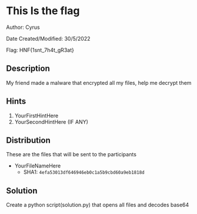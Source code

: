 # This Is the flag

Author: Cyrus

Date Created/Modified: 30/5/2022

Flag: HNF{1snt_7h4t_gR3at}

## Description
My friend made a malware that encrypted all my files, help me decrypt them

## Hints
1. YourFirstHintHere
1. YourSecondHintHere (IF ANY)

## Distribution
These are the files that will be sent to the participants
- YourFileNameHere
    - SHA1: `4efa53013df646946eb0c1a5b9cbd60a9eb1818d`


## Solution
Create a python script(solution.py) that opens all files and decodes base64